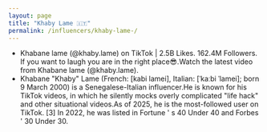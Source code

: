 ```yaml
---
layout: page
title: "Khaby Lame 🇮🇹"
permalink: /influencers/khaby-lame-/
---
```


- Khabane lame (@khaby.lame) on TikTok | 2.5B Likes. 162.4M Followers. If you want to laugh you are in the right place😎.Watch the latest video from Khabane lame (@khaby.lame).
- Khabane "Khaby" Lame (French: [kabi lamei], Italian: [ˈkaːbi ˈlamei]; born 9 March 2000) is a Senegalese-Italian influencer.He is known for his TikTok videos, in which he silently mocks overly complicated "life hack" and other situational videos.As of 2025, he is the most-followed user on TikTok. [3] In 2022, he was listed in Fortune ' s 40 Under 40 and Forbes ' 30 Under 30.
